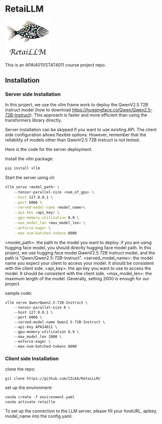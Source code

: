 # RetaiLLM

<img src=./assets/retaillm_icon.png width=30%, margin-left=45%> 




This is an APAI4011/STAT4011 course project repo. 





## Installation

### Server side Installation 
In this project, we use the vllm frame work to deploy the QwenV2.5 72B instruct model (how to download https://huggingface.co/Qwen/Qwen2.5-72B-Instruct). This approach is faster and more efficient than using the transformers library directly. 

Server installation can be skipped if you want to use existing API. The client side configuration allows flexible options. However, remember that the reliability of models other than QwenV2.5 72B instruct is not tested. 

Here is the code for the server deployment. 

Install the vllm package:
```bash
pip install vllm
```

Start the server using cli: 
```bash
vllm serve <model_path> \ 
    --tensor-parallel-size <num_of_gpu> \
    --host 127.0.0.1 \
    --port 6006 \
    --served-model-name <model_name>\
    --api-key <api_key> \
    --gpu-memory-utilization 0.9 \
    --max_model_len <max_model_len> \
    --enforce-eager \
    --max-num-batched-tokens 8000
```
<model_path>: the path to the model you want to deploy. 
if you are using hugging face model, you should directly hugging face model path. In this project, we use hugging face model QwenV2.5 72B instruct model, and the path is "Qwen/Qwen2.5-72B-Instruct".
<served_model_name>: the model name you expect your client to access your model. It should be consistent with the client side.
<api_key>: the api key you want to use to access the model. It should be consistent with the client side.
<max_model_len>: the maximum length of the model. Generally, setting 2000 is enough for our project. 

sample code: 
```
vllm serve Qwen/Qwen2.5-72B-Instruct \
    --tensor-parallel-size 8 \
    --host 127.0.0.1 \
    --port 6006 \
    --served-model-name Qwen2.5-72B-Instruct \
    --api-key APAI4011 \
    --gpu-memory-utilization 0.9 \
    --max_model_len 2000 \
    --enforce-eager \
    --max-num-batched-tokens 8000
```

### Client side Installation 
clone the repo: 
```
git clone https://github.com/IILKA/RetaiLLM/
```

set up the environment: 

```
conda create -f environment.yaml
conda activate retaillm
```

To set up the connection to the LLM server, please fill your hostURL, apikey, model_name into the config.yaml. 











